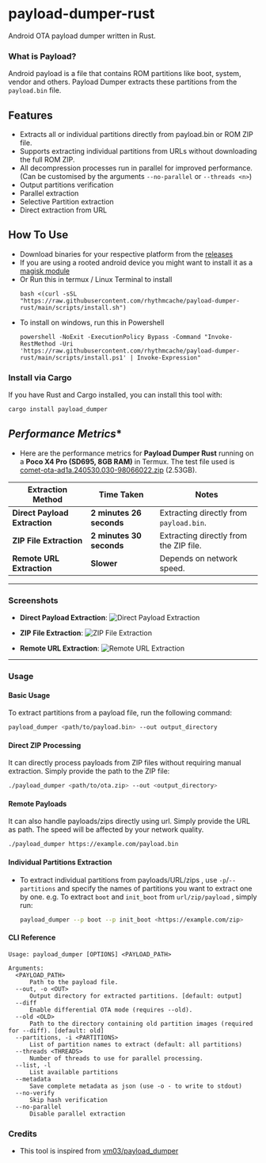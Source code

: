 # payload-dumper-rust

Android OTA payload dumper written in Rust.

### What is Payload?

Android payload is a file that contains ROM partitions like boot, system, vendor and others. Payload Dumper extracts these partitions from the `payload.bin` file.

## Features

- Extracts all or individual partitions directly from payload.bin or ROM ZIP file.
- Supports extracting individual partitions from URLs without downloading the full ROM ZIP.
- All decompression processes run in parallel for improved performance. (Can be customised by the arguments `--no-parallel` or `--threads <n>`)
- Output partitions verification
- Parallel extraction
- Selective Partition extraction
- Direct extraction from URL

## How To Use

- Download binaries for your respective platform from the [releases](https://github.com/rhythmcache/payload-dumper-rust/releases)
- If you are using a rooted android device you might want to install it as a [magisk module](https://github.com/rhythmcache/payload-dumper-rust/releases/download/0.3.0/payload_dumper-android-magisk-module.zip)
- Or Run this in termux / Linux Terminal to install
  ```
  bash <(curl -sSL "https://raw.githubusercontent.com/rhythmcache/payload-dumper-rust/main/scripts/install.sh")
  ```
- To install on windows, run this in Powershell
  ```
  powershell -NoExit -ExecutionPolicy Bypass -Command "Invoke-RestMethod -Uri 'https://raw.githubusercontent.com/rhythmcache/payload-dumper-rust/main/scripts/install.ps1' | Invoke-Expression"
  ```

### Install via Cargo

If you have Rust and Cargo installed, you can install this tool with:

```bash
cargo install payload_dumper
```
<!--
Note - Installation VIA Cargo might fail if you dont have `protobuf-compiler`, `libzip`, `zlib` and `liblzma` installed on your system
-->

## *Performance Metrics**

- Here are the performance metrics for **Payload Dumper Rust** running on a **Poco X4 Pro (SD695, 8GB RAM)** in Termux. The test file used is [comet-ota-ad1a.240530.030-98066022.zip](https://dl.google.com/dl/android/aosp/comet-ota-ad1a.240530.030-98066022.zip) (2.53GB).

| **Extraction Method**       | **Time Taken**       | **Notes**                          |
|-----------------------------|----------------------|------------------------------------|
| **Direct Payload Extraction** | **2 minutes 26 seconds** | Extracting directly from `payload.bin`. |
| **ZIP File Extraction**      | **2 minutes 30 seconds** | Extracting directly from the ZIP file. |
| **Remote URL Extraction**    | **Slower**           | Depends on network speed.          |

---

### Screenshots

- **Direct Payload Extraction**:
  ![Direct Payload Extraction](https://raw.githubusercontent.com/rhythmcache/payload-dumper-rust/main/photos/Screenshot_20250304-175923_Termux.png)

- **ZIP File Extraction**:
  ![ZIP File Extraction](https://raw.githubusercontent.com/rhythmcache/payload-dumper-rust/main/photos/Screenshot_20250304-175502_Termux.png)

- **Remote URL Extraction**:
  ![Remote URL Extraction](https://raw.githubusercontent.com/rhythmcache/payload-dumper-rust/main/photos/Screenshot_20250304-180030_Termux.png)

---


### Usage

#### Basic Usage

To extract partitions from a payload file, run the following command:

```bash
payload_dumper <path/to/payload.bin> --out output_directory
```
#### Direct ZIP Processing

It can directly process payloads from ZIP files without requiring manual extraction. Simply provide the path to the ZIP file:

```bash
./payload_dumper <path/to/ota.zip> --out <output_directory>
```

#### Remote Payloads

It can also handle payloads/zips directly using url. Simply provide the URL as path. The speed will be affected by your network quality.

```bash
./payload_dumper https://example.com/payload.bin
```

#### Individual Partitions Extraction

- To extract individual partitions from payloads/URL/zips , use `-p`/`--partitions` and specify the names of partitions you want to extract one by one. e.g. To extract `boot` and `init_boot` from `url/zip/payload` , simply run:

  ```bash
  payload_dumper --p boot --p init_boot <https://example.com/zip>
  ```

#### CLI Reference

```
Usage: payload_dumper [OPTIONS] <PAYLOAD_PATH>

Arguments:
  <PAYLOAD_PATH>
      Path to the payload file.
  --out, -o <OUT>
      Output directory for extracted partitions. [default: output]
  --diff
      Enable differential OTA mode (requires --old).
  --old <OLD>
      Path to the directory containing old partition images (required for --diff). [default: old]
  --partitions, -i <PARTITIONS>
      List of partition names to extract (default: all partitions)
  --threads <THREADS>
      Number of threads to use for parallel processing.
  --list, -l
      List available partitions
  --metadata
      Save complete metadata as json (use -o - to write to stdout)
  --no-verify
      Skip hash verification
  --no-parallel
      Disable parallel extraction
```

### Credits
- This tool is inspired from [vm03/payload_dumper](https://github.com/vm03/payload_dumper)

